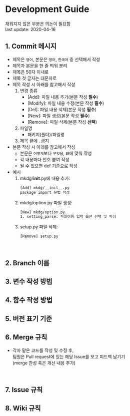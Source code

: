 # Development Guide
채워지지 않은 부분은 의논이 필요함<br>
last update: 2020-04-16
<br>

## 1. Commit 메시지
* 제목은 ```영어```, 본문은 ```영어```, ```한국어``` 중 선택해서 작성
* 제목과 본문을 한 줄 띄워 분리
* 제목은 50자 이내로
* 제목 첫 글자는 대문자로
* 제목 작성 시 아래를 참고해서 작성
    1. 변경 종류
       * [Add]: 파일 내용 추가(본문 작성 **필수**)
       * [Modify]: 파일 내용 수정(본문 작성 **필수**)
       * [Del]: 파일 내용 삭제(본문 작성 **필수**)
       * [New]: 파일 생성(본문 작성 **필수**)
       * [Remove]: 파일 삭제(본문 작성 **선택**)
    2. 파일명
       * 패키지(폴더)/파일명
    3. 제목 끝에 ```.```금지
* 본문 작성 시 아래를 참고해서 작성
  * 본문은 ```어떻게```보다 ```무엇을```, ```왜```에 맞춰 작성
  * 각 내용마다 번호 붙여 작성
  * 될 수 있으면 def 기준으로 작성
* 예시
  1. mkdg/__init__.py에 내용 추가: 
     ```bash
     [Add] mkdg/__init__.py
     package import 문법 작성
     ```
  2. mkdg/option.py 파일 생성:
     ```bash
     [New] mkdg/option.py
     1. setting_parse: 파일이름 입력 옵션 선택 및 파싱
     ```
  3. setup.py 파일 삭제:
     ```bash
     [Remove] setup.py
     ```
<br>

## 2. Branch 이름
## 3. 변수 작성 방법
## 4. 함수 작성 방법
## 5. 버전 표기 기준
## 6. Merge 규칙
* 각자 맡은 코드를 작성 및 수정 후,<br>
팀원은 Pull request에 있는 해당 Issue를 보고 피드백 남기기<br>
(merge 찬성 혹은 개선 내용 추가)
<br>

## 7. Issue 규칙
## 8. Wiki 규칙
